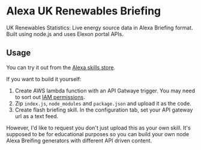# Alexa UK Renewables Briefing
UK Renewables Statistics: Live energy source data in Alexa Briefing format. Built using node.js and uses Elexon portal APIs.

## Usage
You can try it out from the [Alexa skills store](https://www.amazon.co.uk/dp/B074ZPQPX2/?tag=ajonestk-21).

If you want to build it yourself:
1. Create AWS lambda function with an API Gatwaye trigger. You may need to sort out [IAM permissions](https://aws.amazon.com/premiumsupport/knowledge-center/api-gateway-cloudwatch-logs/).
2. Zip `index.js`, `node_modules` and `package.json` and upload it as the code.
3. Create flash briefing skill. In the configuration tab, set your API gateway url as a text feed.

However, I'd like to request you don't just upload this as your own skill. It's supposed to be for educational purposes so you can build your own node Alexa Breifing generators with different API driven content.
